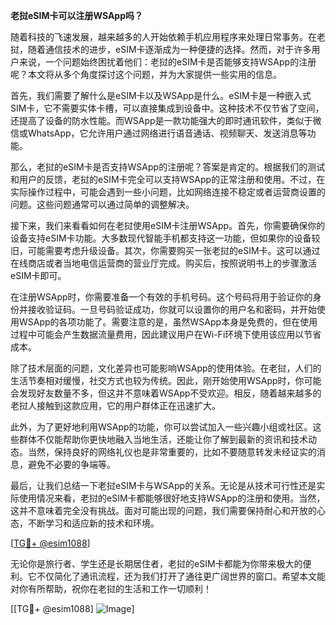 **老挝eSIM卡可以注册WSApp吗？**

随着科技的飞速发展，越来越多的人开始依赖手机应用程序来处理日常事务。在老挝，随着通信技术的进步，eSIM卡逐渐成为一种便捷的选择。然而，对于许多用户来说，一个问题始终困扰着他们：老挝的eSIM卡是否能够支持WSApp的注册呢？本文将从多个角度探讨这个问题，并为大家提供一些实用的信息。

首先，我们需要了解什么是eSIM卡以及WSApp是什么。eSIM卡是一种嵌入式SIM卡，它不需要实体卡槽，可以直接集成到设备中。这种技术不仅节省了空间，还提高了设备的防水性能。而WSApp是一款功能强大的即时通讯软件，类似于微信或WhatsApp，它允许用户通过网络进行语音通话、视频聊天、发送消息等功能。

那么，老挝的eSIM卡是否支持WSApp的注册呢？答案是肯定的。根据我们的测试和用户的反馈，老挝的eSIM卡完全可以支持WSApp的正常注册和使用。不过，在实际操作过程中，可能会遇到一些小问题，比如网络连接不稳定或者运营商设置的问题。这些问题通常可以通过简单的调整解决。

接下来，我们来看看如何在老挝使用eSIM卡注册WSApp。首先，你需要确保你的设备支持eSIM卡功能。大多数现代智能手机都支持这一功能，但如果你的设备较旧，可能需要考虑升级设备。其次，你需要购买一张老挝的eSIM卡。这可以通过在线商店或者当地电信运营商的营业厅完成。购买后，按照说明书上的步骤激活eSIM卡即可。

在注册WSApp时，你需要准备一个有效的手机号码。这个号码将用于验证你的身份并接收验证码。一旦号码验证成功，你就可以设置你的用户名和密码，并开始使用WSApp的各项功能了。需要注意的是，虽然WSApp本身是免费的，但在使用过程中可能会产生数据流量费用，因此建议用户在Wi-Fi环境下使用该应用以节省成本。

除了技术层面的问题，文化差异也可能影响WSApp的使用体验。在老挝，人们的生活节奏相对缓慢，社交方式也较为传统。因此，刚开始使用WSApp时，你可能会发现好友数量不多，但这并不意味着WSApp不受欢迎。相反，随着越来越多的老挝人接触到这款应用，它的用户群体正在迅速扩大。

此外，为了更好地利用WSApp的功能，你可以尝试加入一些兴趣小组或社区。这些群体不仅能帮助你更快地融入当地生活，还能让你了解到最新的资讯和技术动态。当然，保持良好的网络礼仪也是非常重要的，比如不要随意转发未经证实的消息，避免不必要的争端等。

最后，让我们总结一下老挝eSIM卡与WSApp的关系。无论是从技术可行性还是实际使用情况来看，老挝的eSIM卡都能够很好地支持WSApp的注册和使用。当然，这并不意味着完全没有挑战。面对可能出现的问题，我们需要保持耐心和开放的心态，不断学习和适应新的技术和环境。

[[TG💪+ @esim1088](https://t.me/s/esim1088)]

无论你是旅行者、学生还是长期居住者，老挝的eSIM卡都能为你带来极大的便利。它不仅简化了通讯流程，还为我们打开了通往更广阔世界的窗口。希望本文能对你有所帮助，祝你在老挝的生活和工作一切顺利！

[[TG💪+ @esim1088] ![Image](https://i.postimg.cc/4NQfJmqS/Snipaste-2025-05-13-00-14-12.png)]